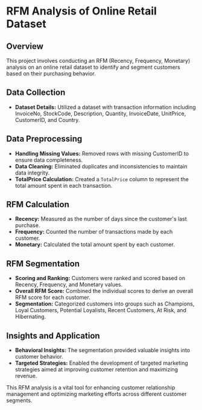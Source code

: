 # RFM Analysis of Online Retail Dataset

## Overview
This project involves conducting an RFM (Recency, Frequency, Monetary) analysis on an online retail dataset to identify and segment customers based on their purchasing behavior.

## Data Collection
- **Dataset Details:** Utilized a dataset with transaction information including InvoiceNo, StockCode, Description, Quantity, InvoiceDate, UnitPrice, CustomerID, and Country.

## Data Preprocessing
- **Handling Missing Values:** Removed rows with missing CustomerID to ensure data completeness.
- **Data Cleaning:** Eliminated duplicates and inconsistencies to maintain data integrity.
- **TotalPrice Calculation:** Created a `TotalPrice` column to represent the total amount spent in each transaction.

## RFM Calculation
- **Recency:** Measured as the number of days since the customer's last purchase.
- **Frequency:** Counted the number of transactions made by each customer.
- **Monetary:** Calculated the total amount spent by each customer.

## RFM Segmentation
- **Scoring and Ranking:** Customers were ranked and scored based on Recency, Frequency, and Monetary values.
- **Overall RFM Score:** Combined the individual scores to derive an overall RFM score for each customer.
- **Segmentation:** Categorized customers into groups such as Champions, Loyal Customers, Potential Loyalists, Recent Customers, At Risk, and Hibernating.

## Insights and Application
- **Behavioral Insights:** The segmentation provided valuable insights into customer behavior.
- **Targeted Strategies:** Enabled the development of targeted marketing strategies aimed at improving customer retention and maximizing revenue.

This RFM analysis is a vital tool for enhancing customer relationship management and optimizing marketing efforts across different customer segments.
